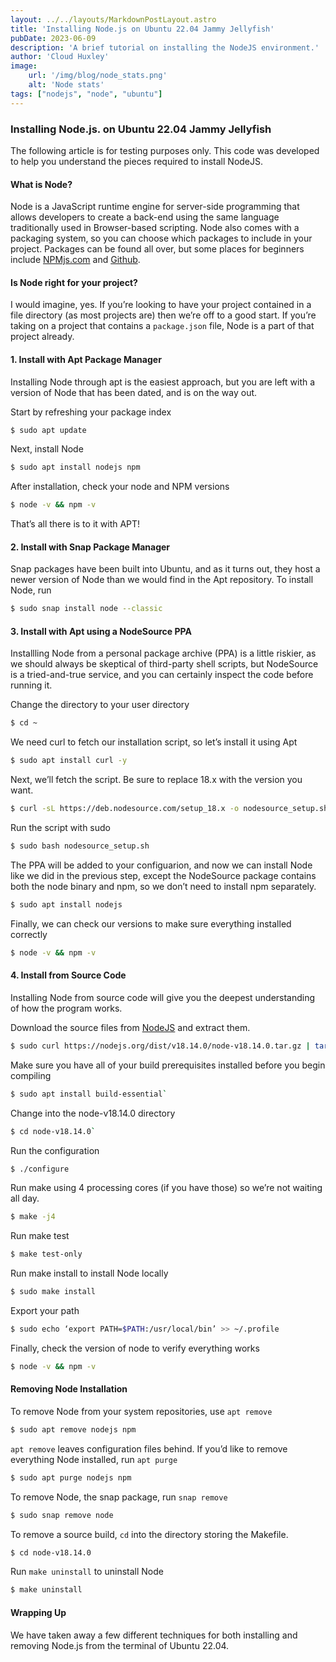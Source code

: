```yaml
---
layout: ../../layouts/MarkdownPostLayout.astro
title: 'Installing Node.js on Ubuntu 22.04 Jammy Jellyfish'
pubDate: 2023-06-09
description: 'A brief tutorial on installing the NodeJS environment.'
author: 'Cloud Huxley'
image:
    url: '/img/blog/node_stats.png'
    alt: 'Node stats'
tags: ["nodejs", "node", "ubuntu"]
---
```

### Installing Node.js. on Ubuntu 22.04 Jammy Jellyfish

The following article is for testing purposes only. This code was developed to help you understand the pieces required to install NodeJS.

#### What is Node?
Node is a JavaScript runtime engine for server-side programming that allows developers to create a back-end using the same language traditionally used in Browser-based scripting. Node also comes with a packaging system, so you can choose which packages to include in your project. Packages can be found all over, but some places for beginners include [NPMjs.com](https://www.npmjs.com/) and [Github](https://github.com/).

#### Is Node right for your project?
I would imagine, yes. If you’re looking to have your project contained in a file directory (as most projects are) then we’re off to a good start. If you’re taking on a project that contains a `package.json` file, Node is a part of that project already.

#### 1. Install with Apt Package Manager
Installing Node through apt is the easiest approach, but you are left with a version of Node that has been dated, and is on the way out.

Start by refreshing your package index
```bash
$ sudo apt update
```

Next, install Node
```bash
$ sudo apt install nodejs npm
```

After installation, check your node and NPM versions
```bash
$ node -v && npm -v
```

That’s all there is to it with APT!

#### 2. Install with Snap Package Manager
Snap packages have been built into Ubuntu, and as it turns out, they host a newer version of Node than we would find in the Apt repository. To install Node, run
```bash
$ sudo snap install node --classic
```

#### 3. Install with Apt using a NodeSource PPA
Installling Node from a personal package archive (PPA) is a little riskier, as we should always be skeptical of third-party shell scripts, but NodeSource is a tried-and-true service, and you can certainly inspect the code before running it.

Change the directory to your user directory
```bash
$ cd ~
```

We need curl to fetch our installation script, so let’s install it using Apt
```bash
$ sudo apt install curl -y
```

Next, we’ll fetch the script. Be sure to replace 18.x with the version you want.
```bash
$ curl -sL https://deb.nodesource.com/setup_18.x -o nodesource_setup.sh
```

Run the script with sudo
```bash
$ sudo bash nodesource_setup.sh
```

The PPA will be added to your configuarion, and now we can install Node like we did in the previous step, except the NodeSource package contains both the node binary and npm, so we don’t need to install npm separately.
```bash
$ sudo apt install nodejs
```

Finally, we can check our versions to make sure everything installed correctly
```bash
$ node -v && npm -v
```

#### 4. Install from Source Code
Installing Node from source code will give you the deepest understanding of how the program works.

Download the source files from [NodeJS](https://nodejs.org/en/download/) and extract them.
```bash
$ sudo curl https://nodejs.org/dist/v18.14.0/node-v18.14.0.tar.gz | tar -xz
```

Make sure you have all of your build prerequisites installed before you begin compiling
```bash
$ sudo apt install build-essential`
```

Change into the node-v18.14.0 directory
```bash
$ cd node-v18.14.0`
```

Run the configuration
```bash
$ ./configure
```

Run make using 4 processing cores (if you have those) so we’re not waiting all day.
```bash
$ make -j4
```

Run make test
```bash
$ make test-only
```

Run make install to install Node locally
```bash
$ sudo make install
```

Export your path
```bash
$ sudo echo ‘export PATH=$PATH:/usr/local/bin’ >> ~/.profile
```

Finally, check the version of node to verify everything works
```bash
$ node -v && npm -v
```

#### Removing Node Installation
To remove Node from your system repositories, use `apt remove`
```bash
$ sudo apt remove nodejs npm
```

`apt remove` leaves configuration files behind. If you’d like to remove everything Node installed, run `apt purge`
```bash
$ sudo apt purge nodejs npm
```

To remove Node, the snap package, run `snap remove`
```bash
$ sudo snap remove node
```

To remove a source build, `cd` into the directory storing the Makefile.
```bash
$ cd node-v18.14.0
```

Run `make uninstall` to uninstall Node
```bash
$ make uninstall
```

#### Wrapping Up
We have taken away a few different techniques for both installing and
removing Node.js from the terminal of Ubuntu 22.04.
